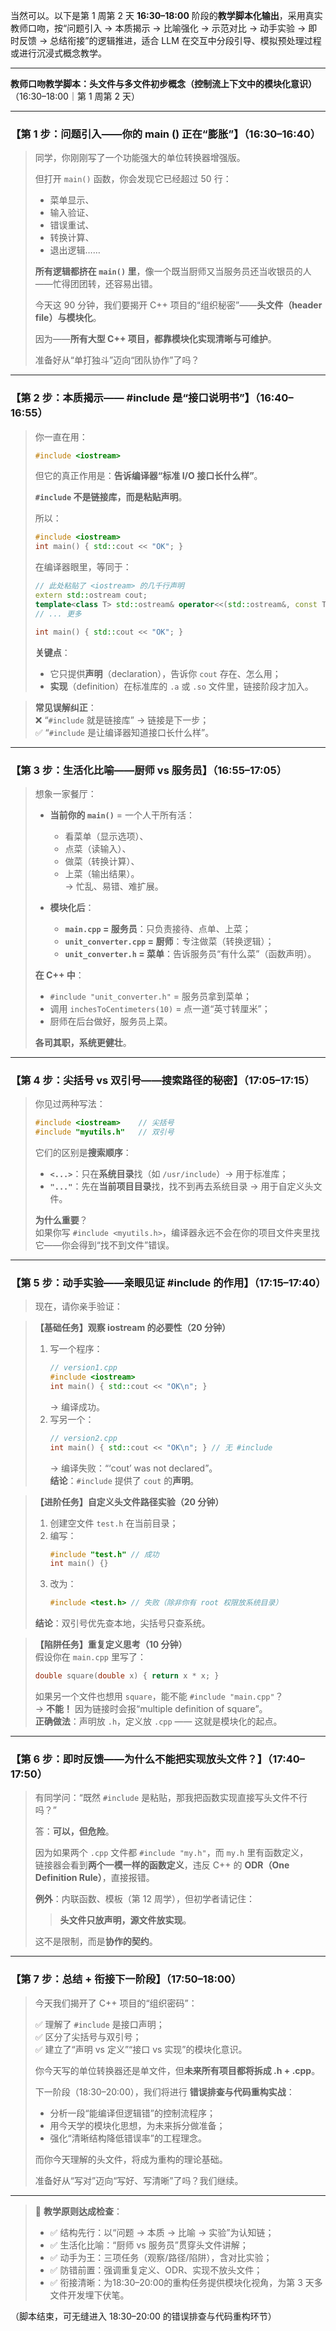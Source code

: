 当然可以。以下是第 1 周第 2 天 **16:30–18:00** 阶段的**教学脚本化输出**，采用真实教师口吻，按“问题引入 → 本质揭示 → 比喻强化 → 示范对比 → 动手实验 → 即时反馈 → 总结衔接”的逻辑推进，适合 LLM 在交互中分段引导、模拟预处理过程或进行沉浸式概念教学。

---

**教师口吻教学脚本：头文件与多文件初步概念（控制流上下文中的模块化意识）**  
（16:30–18:00｜第 1 周第 2 天）

---

### 【第 1 步：问题引入——你的 main () 正在“膨胀”】（16:30–16:40）

> 同学，你刚刚写了一个功能强大的单位转换器增强版。  
>  
> 但打开 `main()` 函数，你会发现它已经超过 50 行：  
> - 菜单显示、  
> - 输入验证、  
> - 错误重试、  
> - 转换计算、  
> - 退出逻辑……  
>  
> **所有逻辑都挤在 `main()` 里**，像一个既当厨师又当服务员还当收银员的人——忙得团团转，还容易出错。  
>  
> 今天这 90 分钟，我们要揭开 C++ 项目的“组织秘密”——**头文件（header file）与模块化**。  
>  
> 因为——**所有大型 C++ 项目，都靠模块化实现清晰与可维护**。  
>  
> 准备好从“单打独斗”迈向“团队协作”了吗？

---

### 【第 2 步：本质揭示—— #include 是“接口说明书”】（16:40–16:55）

> 你一直在用：
> ```cpp
> #include <iostream>
> ```
>  
> 但它的真正作用是：**告诉编译器“标准 I/O 接口长什么样”**。  
>  
> **`#include` 不是链接库，而是粘贴声明**。  
>  
> 所以：
> ```cpp
> #include <iostream>
> int main() { std::cout << "OK"; }
> ```
>  
> 在编译器眼里，等同于：
> ```cpp
> // 此处粘贴了 <iostream> 的几千行声明
> extern std::ostream cout;
> template<class T> std::ostream& operator<<(std::ostream&, const T&);
> // ... 更多
> 
> int main() { std::cout << "OK"; }
> ```
>  
> **关键点**：  
> - 它只提供**声明**（declaration），告诉你 `cout` 存在、怎么用；  
> - **实现**（definition）在标准库的 `.a` 或 `.so` 文件里，链接阶段才加入。

> **常见误解纠正**：  
> ❌ “`#include` 就是链接库” → 链接是下一步；  
> ✅ “`#include` 是让编译器知道接口长什么样”。

---

### 【第 3 步：生活化比喻——厨师 vs 服务员】（16:55–17:05）

> 想象一家餐厅：
>  
> - **当前你的 `main()`** = 一个人干所有活：  
>   - 看菜单（显示选项）、  
>   - 点菜（读输入）、  
>   - 做菜（转换计算）、  
>   - 上菜（输出结果）。  
>   → 忙乱、易错、难扩展。
>  
> - **模块化后**：  
>   - **`main.cpp` = 服务员**：只负责接待、点单、上菜；  
>   - **`unit_converter.cpp` = 厨师**：专注做菜（转换逻辑）；  
>   - **`unit_converter.h` = 菜单**：告诉服务员“有什么菜”（函数声明）。  
>  
> **在 C++ 中**：  
> - `#include "unit_converter.h"` = 服务员拿到菜单；  
> - 调用 `inchesToCentimeters(10)` = 点一道“英寸转厘米”；  
> - 厨师在后台做好，服务员上菜。  
>  
> **各司其职，系统更健壮**。

---

### 【第 4 步：尖括号 vs 双引号——搜索路径的秘密】（17:05–17:15）

> 你见过两种写法：
> ```cpp
> #include <iostream>    // 尖括号
> #include "myutils.h"   // 双引号
> ```
>  
> 它们的区别是**搜索顺序**：
>  
> - **`<...>`**：只在**系统目录**找（如 `/usr/include`）→ 用于标准库；  
> - **`"..."`**：先在**当前项目目录**找，找不到再去系统目录 → 用于自定义头文件。
>  
> **为什么重要**？  
> 如果你写 `#include <myutils.h>`，编译器永远不会在你的项目文件夹里找它——你会得到“找不到文件”错误。

---

### 【第 5 步：动手实验——亲眼见证 #include 的作用】（17:15–17:40）

> 现在，请你亲手验证：

> **【基础任务】观察 iostream 的必要性（20 分钟）**  
> 1. 写一个程序：
>    ```cpp
>    // version1.cpp
>    #include <iostream>
>    int main() { std::cout << "OK\n"; }
>    ```
>    → 编译成功。  
> 2. 写另一个：
>    ```cpp
>    // version2.cpp
>    int main() { std::cout << "OK\n"; } // 无 #include
>    ```
>    → 编译失败：“‘cout’ was not declared”。  
> **结论**：`#include` 提供了 `cout` 的**声明**。

> **【进阶任务】自定义头文件路径实验（20 分钟）**  
> 1. 创建空文件 `test.h` 在当前目录；  
> 2. 编写：
>    ```cpp
>    #include "test.h" // 成功
>    int main() {}
>    ```
> 3. 改为：
>    ```cpp
>    #include <test.h> // 失败（除非你有 root 权限放系统目录）
>    ```
> **结论**：双引号优先查本地，尖括号只查系统。

> **【陷阱任务】重复定义思考（10 分钟）**  
> 假设你在 `main.cpp` 里写了：
> ```cpp
> double square(double x) { return x * x; }
> ```
> 如果另一个文件也想用 `square`，能不能 `#include "main.cpp"`？  
> → **不能！** 因为链接时会报“multiple definition of square”。  
> **正确做法**：声明放 `.h`，定义放 `.cpp` —— 这就是模块化的起点。

---

### 【第 6 步：即时反馈——为什么不能把实现放头文件？】（17:40–17:50）

> 有同学问：“既然 `#include` 是粘贴，那我把函数实现直接写头文件不行吗？”  
>  
> 答：**可以，但危险**。  
>  
> 因为如果两个 `.cpp` 文件都 `#include "my.h"`，而 `my.h` 里有函数定义，  
> 链接器会看到**两个一模一样的函数定义**，违反 C++ 的 **ODR（One Definition Rule）**，直接报错。  
>  
> **例外**：内联函数、模板（第 12 周学），但初学者请记住：  
> > **头文件只放声明，源文件放实现**。  
>  
> 这不是限制，而是**协作的契约**。

---

### 【第 7 步：总结 + 衔接下一阶段】（17:50–18:00）

> 今天我们揭开了 C++ 项目的“组织密码”：  
>  
> ✅ 理解了 `#include` 是接口声明；  
> ✅ 区分了尖括号与双引号；  
> ✅ 建立了“声明 vs 定义”“接口 vs 实现”的模块化意识。  
>  
> 你今天写的单位转换器还是单文件，但**未来所有项目都将拆成 .h + .cpp**。  
>  
> 下一阶段（18:30–20:00），我们将进行 **错误排查与代码重构实战**：  
> - 分析一段“能编译但逻辑错”的控制流程序；  
> - 用今天学的模块化思想，为未来拆分做准备；  
> - 强化“清晰结构降低错误率”的工程理念。  
>  
> 而你今天理解的头文件，将成为重构的理论基础。  
>  
> 准备好从“写对”迈向“写好、写清晰”了吗？我们继续。

---

> 📌 **教学原则达成检查**：  
> - ✅ 结构先行：以“问题 → 本质 → 比喻 → 实验”为认知链；  
> - ✅ 生活化比喻：“厨师 vs 服务员”贯穿头文件讲解；  
> - ✅ 动手为王：三项任务（观察/路径/陷阱），含对比实验；  
> - ✅ 防错前置：强调重复定义、ODR、实现不放头文件；  
> - ✅ 衔接清晰：为18:30–20:00的重构任务提供模块化视角，为第 3 天多文件开发埋下伏笔。

（脚本结束，可无缝进入 18:30–20:00 的错误排查与代码重构环节）